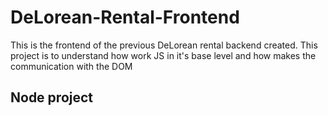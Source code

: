 # DeLorean-Rental-Frontend

This is the frontend of the previous DeLorean rental backend created. This project is to understand how work JS in it's base level and how makes the communication with the DOM

## Node project
